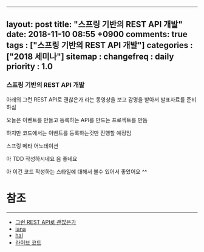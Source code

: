 
---
layout: post
title: "스프링 기반의 REST API 개발"
date: 2018-11-10 08:55 +0900
comments: true
tags : ["스프링 기반의 REST API 개발"]
categories : ["2018 세미나"]
sitemap :
  changefreq : daily
  priority : 1.0
---

### 스프링 기반의 REST API 개발

아래의 그런 REST API로 괜찮은가 라는 동영상을 보고 감명을 받아서 발표자료를 준비하심

오늘은 이벤트를 만들고 등록하는 API를 만드는 프로젝트를 만듬

하지만 코드에서는 이벤트를 등록하는것만 진행할 예정임

스프링 메타 어노테이션

아 TDD 작성하시네요 음 좋네요 

아 이건 코드 작성하는 스타일에 대해서 볼수 있어서 좋았어요 ^^

# 참조
-----
* [그런 REST API로 괜찮은가](https://www.youtube.com/watch?v=RP_f5dMoHFc&t=1204s)
* [iana](https://www.iana.org/)
* [hal](http://stateless.co/hal_specification.html)
* [라이브 코드](https://github.com/keesun/study/tree/master/ksug201811restapi)